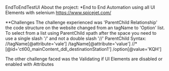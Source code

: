 EndToEndTestUI
About the project:
*End to End Automation using all UI Elements with selenium
https://www.spicejet.com/

**Challenges
The challenge experienced was 'ParentChild Relationship' the code structure on the website changed from an <a/> tagName to 'Option' list.
To select from a list using ParentChild xpath after the space you need to use a single slash '/' and not a double slash '//'
ParentChild Syntax: 
//tagName[@attribute='vale'] /tagName[@attribute='value']
//*[@id='ctl00_mainContent_ddl_destinationStation1'] /option[@value='KQH']

The other challenge faced was the Validating if UI Elements are disabled or enabled with Attributes